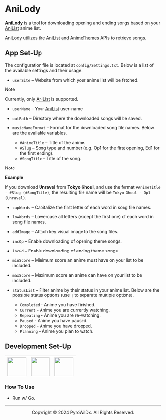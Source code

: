 # AniLody

[**AniLody**](https://github.com/PyroWilDx/AniLody/) is a tool for downloading opening and ending songs based on your [AniList](https://anilist.co/) anime list.

AniLody utilizes the [AniList](https://anilist.co/) and [AnimeThemes](https://animethemes.moe/) APIs to retrieve songs.

## App Set-Up

The configuration file is located at `config/Settings.txt`. Below is a list of the available settings and their usage.

- `userSite` &ndash; Website from which your anime list will be fetched.

> [!NOTE]
> Currently, only [AniList](https://anilist.co/) is supported.

- `userName` &ndash; Your [AniList](https://anilist.co/) user-name.

- `outPath` &ndash; Directory where the downloaded songs will be saved.

- `musicNameFormat` &ndash; Format for the downloaded song file names. Below are the available variables.
  - `#AnimeTitle` &ndash; Title of the anime.
  - `#Slug` &ndash; Song type and number (e.g. Op1 for the first opening, Ed1 for the first ending).
  - `#SongTitle` &ndash; Title of the song.

> [!NOTE]
> **Example**
>
> If you download **Unravel** from **Tokyo Ghoul**, and use the format `#AnimeTitle - #Slug (#SongTitle)`, the resulting file name will be `Tokyo Ghoul - Op1 (Unravel)`.

- `capWords` &ndash; Capitalize the first letter of each word in song file names.

- `lowWords` &ndash; Lowercase all letters (except the first one) of each word in song file names.

- `addImage` &ndash; Attach key visual image to the song files.

- `incOp` &ndash; Enable downloading of opening theme songs.

- `incEd` &ndash; Enable downloading of ending theme songs.

- `minScore` &ndash; Minimum score an anime must have on your list to be included.

- `maxScore` &ndash; Maximum score an anime can have on your list to be included.

- `statusList` &ndash; Filter anime by their status in your anime list. Below are the possible status options (use `|` to separate multiple options).
    - `Completed` - Anime you have finished.
    - `Current` - Anime you are currently watching.
    - `Repeating` - Anime you are re-watching.
    - `Paused` - Anime you have paused.
    - `Dropped` - Anime you have dropped.
    - `Planning` - Anime you plan to watch.

## Development Set-Up

<div align="center">

| [<img src="https://cdn.jsdelivr.net/gh/devicons/devicon@latest/icons/go/go-original-wordmark.svg" width="60"/>](https://go.dev/) | [<img src="https://cdn.jsdelivr.net/gh/devicons/devicon@latest/icons/goland/goland-original.svg" width="60"/>](https://www.jetbrains.com/go/) | [<img src="https://cdn.jsdelivr.net/gh/devicons/devicon@latest/icons/windows8/windows8-original.svg" width="60"/>](https://www.microsoft.com/windows/) |
|---|---|---|

</div>

### How To Use

- Run w/ Go.

---

<div align="center">
  Copyright &#169; 2024 PyroWilDx. All Rights Reserved.
</div>
